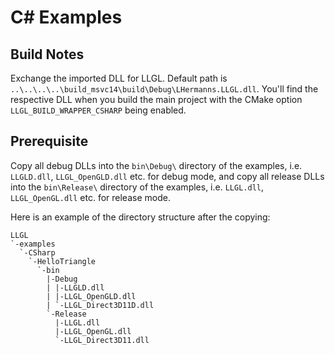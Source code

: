 
# C# Examples

## Build Notes

Exchange the imported DLL for LLGL. Default path is `..\..\..\..\build_msvc14\build\Debug\LHermanns.LLGL.dll`. You'll find the respective DLL when you build the main project with the CMake option `LLGL_BUILD_WRAPPER_CSHARP` being enabled.

## Prerequisite

Copy all debug DLLs into the `bin\Debug\` directory of the examples, i.e. `LLGLD.dll`, `LLGL_OpenGLD.dll` etc. for debug mode, and copy all release DLLs into the `bin\Release\` directory of the examples, i.e. `LLGL.dll`, `LLGL_OpenGL.dll` etc. for release mode.

Here is an example of the directory structure after the copying:
```
LLGL
`-examples
  `-CSharp
    `-HelloTriangle
      `-bin
        |-Debug
        | |-LLGLD.dll
        | |-LLGL_OpenGLD.dll
        | `-LLGL_Direct3D11D.dll
        `-Release
          |-LLGL.dll
          |-LLGL_OpenGL.dll
          `-LLGL_Direct3D11.dll
```

